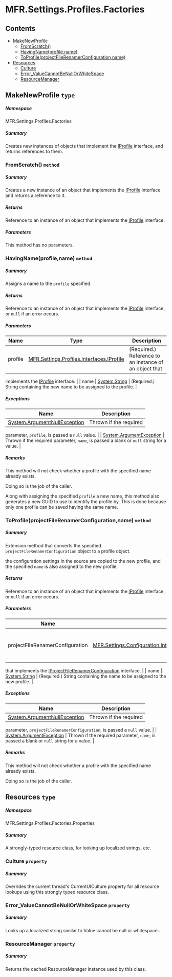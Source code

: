 <a name='assembly'></a>
# MFR.Settings.Profiles.Factories

## Contents

- [MakeNewProfile](#T-MFR-Settings-Profiles-Factories-MakeNewProfile 'MFR.Settings.Profiles.Factories.MakeNewProfile')
  - [FromScratch()](#M-MFR-Settings-Profiles-Factories-MakeNewProfile-FromScratch 'MFR.Settings.Profiles.Factories.MakeNewProfile.FromScratch')
  - [HavingName(profile,name)](#M-MFR-Settings-Profiles-Factories-MakeNewProfile-HavingName-MFR-Settings-Profiles-Interfaces-IProfile,System-String- 'MFR.Settings.Profiles.Factories.MakeNewProfile.HavingName(MFR.Settings.Profiles.Interfaces.IProfile,System.String)')
  - [ToProfile(projectFileRenamerConfiguration,name)](#M-MFR-Settings-Profiles-Factories-MakeNewProfile-ToProfile-MFR-Settings-Configuration-Interfaces-IProjectFileRenamerConfiguration,System-String- 'MFR.Settings.Profiles.Factories.MakeNewProfile.ToProfile(MFR.Settings.Configuration.Interfaces.IProjectFileRenamerConfiguration,System.String)')
- [Resources](#T-MFR-Settings-Profiles-Factories-Properties-Resources 'MFR.Settings.Profiles.Factories.Properties.Resources')
  - [Culture](#P-MFR-Settings-Profiles-Factories-Properties-Resources-Culture 'MFR.Settings.Profiles.Factories.Properties.Resources.Culture')
  - [Error_ValueCannotBeNullOrWhiteSpace](#P-MFR-Settings-Profiles-Factories-Properties-Resources-Error_ValueCannotBeNullOrWhiteSpace 'MFR.Settings.Profiles.Factories.Properties.Resources.Error_ValueCannotBeNullOrWhiteSpace')
  - [ResourceManager](#P-MFR-Settings-Profiles-Factories-Properties-Resources-ResourceManager 'MFR.Settings.Profiles.Factories.Properties.Resources.ResourceManager')

<a name='T-MFR-Settings-Profiles-Factories-MakeNewProfile'></a>
## MakeNewProfile `type`

##### Namespace

MFR.Settings.Profiles.Factories

##### Summary

Creates new instances of objects that implement the
[IProfile](#T-MFR-Settings-Profiles-Interfaces-IProfile 'MFR.Settings.Profiles.Interfaces.IProfile') interface, and
returns references to them.

<a name='M-MFR-Settings-Profiles-Factories-MakeNewProfile-FromScratch'></a>
### FromScratch() `method`

##### Summary

Creates a new instance of an object that implements the
[IProfile](#T-MFR-Settings-Profiles-Interfaces-IProfile 'MFR.Settings.Profiles.Interfaces.IProfile') interface and
returns a reference to it.

##### Returns

Reference to an instance of an object that implements the
[IProfile](#T-MFR-Settings-Profiles-Interfaces-IProfile 'MFR.Settings.Profiles.Interfaces.IProfile') interface.

##### Parameters

This method has no parameters.

<a name='M-MFR-Settings-Profiles-Factories-MakeNewProfile-HavingName-MFR-Settings-Profiles-Interfaces-IProfile,System-String-'></a>
### HavingName(profile,name) `method`

##### Summary

Assigns a name to the `profile` specified.

##### Returns

Reference to an instance of an object that implements the
[IProfile](#T-MFR-Settings-Profiles-Interfaces-IProfile 'MFR.Settings.Profiles.Interfaces.IProfile') interface, or
`null` if an error occurs.

##### Parameters

| Name | Type | Description |
| ---- | ---- | ----------- |
| profile | [MFR.Settings.Profiles.Interfaces.IProfile](#T-MFR-Settings-Profiles-Interfaces-IProfile 'MFR.Settings.Profiles.Interfaces.IProfile') | (Required.) Reference to an instance of an object that
implements the [IProfile](#T-MFR-Settings-Profiles-Interfaces-IProfile 'MFR.Settings.Profiles.Interfaces.IProfile')
interface. |
| name | [System.String](http://msdn.microsoft.com/query/dev14.query?appId=Dev14IDEF1&l=EN-US&k=k:System.String 'System.String') | (Required.) String containing the new name to be assigned to
the profile. |

##### Exceptions

| Name | Description |
| ---- | ----------- |
| [System.ArgumentNullException](http://msdn.microsoft.com/query/dev14.query?appId=Dev14IDEF1&l=EN-US&k=k:System.ArgumentNullException 'System.ArgumentNullException') | Thrown if the required
parameter, `profile`, is passed a `null`
value. |
| [System.ArgumentException](http://msdn.microsoft.com/query/dev14.query?appId=Dev14IDEF1&l=EN-US&k=k:System.ArgumentException 'System.ArgumentException') | Thrown if the required parameter,
`name`, is passed a blank or `null` string
for a value. |

##### Remarks

This method will not check whether a profile with the specified name already
exists.



Doing so is the job of the caller.



Along with assigning the specified `profile` a new name, this
method also generates a new GUID to use to identify the profile by.  This is
done because only one profile can be saved having the same name.

<a name='M-MFR-Settings-Profiles-Factories-MakeNewProfile-ToProfile-MFR-Settings-Configuration-Interfaces-IProjectFileRenamerConfiguration,System-String-'></a>
### ToProfile(projectFileRenamerConfiguration,name) `method`

##### Summary

Extension method that converts the specified `projectFileRenamerConfiguration`
object to a profile object.



the configuration settings in the source are copied to the new profile, and the
specified `name` is also assigned to the new profile.

##### Returns

Reference to an instance of an object that implements the
[IProfile](#T-MFR-Settings-Profiles-Interfaces-IProfile 'MFR.Settings.Profiles.Interfaces.IProfile') interface, or
`null` if an error occurs.

##### Parameters

| Name | Type | Description |
| ---- | ---- | ----------- |
| projectFileRenamerConfiguration | [MFR.Settings.Configuration.Interfaces.IProjectFileRenamerConfiguration](#T-MFR-Settings-Configuration-Interfaces-IProjectFileRenamerConfiguration 'MFR.Settings.Configuration.Interfaces.IProjectFileRenamerConfiguration') | (Required.) Reference to an instance of an object
that implements the
[IProjectFileRenamerConfiguration](#T-MFR-Settings-Configuration-Interfaces-IProjectFileRenamerConfiguration 'MFR.Settings.Configuration.Interfaces.IProjectFileRenamerConfiguration')
interface. |
| name | [System.String](http://msdn.microsoft.com/query/dev14.query?appId=Dev14IDEF1&l=EN-US&k=k:System.String 'System.String') | (Required.) String containing the name to be assigned to the
new profile. |

##### Exceptions

| Name | Description |
| ---- | ----------- |
| [System.ArgumentNullException](http://msdn.microsoft.com/query/dev14.query?appId=Dev14IDEF1&l=EN-US&k=k:System.ArgumentNullException 'System.ArgumentNullException') | Thrown if the required
parameter, `projectFileRenamerConfiguration`, is passed a
`null` value. |
| [System.ArgumentException](http://msdn.microsoft.com/query/dev14.query?appId=Dev14IDEF1&l=EN-US&k=k:System.ArgumentException 'System.ArgumentException') | Thrown if the required parameter,
`name`, is passed a blank or `null` string
for a value. |

##### Remarks

This method will not check whether a profile with the specified name already
exists.



Doing so is the job of the caller.

<a name='T-MFR-Settings-Profiles-Factories-Properties-Resources'></a>
## Resources `type`

##### Namespace

MFR.Settings.Profiles.Factories.Properties

##### Summary

A strongly-typed resource class, for looking up localized strings, etc.

<a name='P-MFR-Settings-Profiles-Factories-Properties-Resources-Culture'></a>
### Culture `property`

##### Summary

Overrides the current thread's CurrentUICulture property for all
  resource lookups using this strongly typed resource class.

<a name='P-MFR-Settings-Profiles-Factories-Properties-Resources-Error_ValueCannotBeNullOrWhiteSpace'></a>
### Error_ValueCannotBeNullOrWhiteSpace `property`

##### Summary

Looks up a localized string similar to Value cannot be null or whitespace..

<a name='P-MFR-Settings-Profiles-Factories-Properties-Resources-ResourceManager'></a>
### ResourceManager `property`

##### Summary

Returns the cached ResourceManager instance used by this class.
